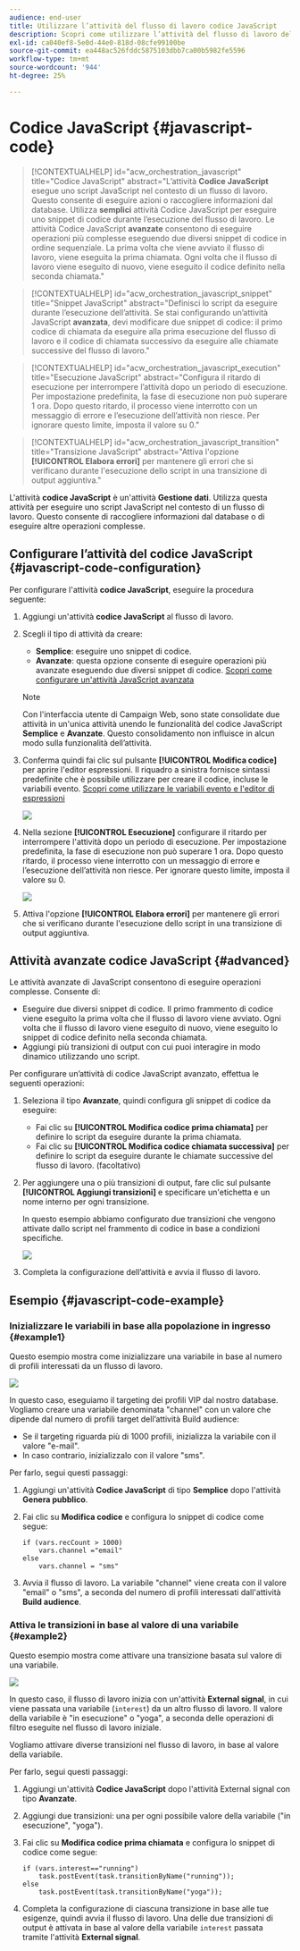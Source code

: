 ```yaml
---
audience: end-user
title: Utilizzare l’attività del flusso di lavoro codice JavaScript
description: Scopri come utilizzare l’attività del flusso di lavoro del codice JavaScript
exl-id: ca040ef8-5e0d-44e0-818d-08cfe99100be
source-git-commit: ea448ac526fddc5875103dbb7ca00b5982fe5596
workflow-type: tm+mt
source-wordcount: '944'
ht-degree: 25%

---
```


# Codice JavaScript {#javascript-code}

>[!CONTEXTUALHELP]
>id="acw_orchestration_javascript"
>title="Codice JavaScript"
>abstract="L’attività **Codice JavaScript** esegue uno script JavaScript nel contesto di un flusso di lavoro. Questo consente di eseguire azioni o raccogliere informazioni dal database. Utilizza **semplici** attività Codice JavaScript per eseguire uno snippet di codice durante l’esecuzione del flusso di lavoro. Le attività Codice JavaScript **avanzate** consentono di eseguire operazioni più complesse eseguendo due diversi snippet di codice in ordine sequenziale. La prima volta che viene avviato il flusso di lavoro, viene eseguita la prima chiamata. Ogni volta che il flusso di lavoro viene eseguito di nuovo, viene eseguito il codice definito nella seconda chiamata."

>[!CONTEXTUALHELP]
>id="acw_orchestration_javascript_snippet"
>title="Snippet JavaScript"
>abstract="Definisci lo script da eseguire durante l’esecuzione dell’attività. Se stai configurando un’attività JavaScript **avanzata**, devi modificare due snippet di codice: il primo codice di chiamata da eseguire alla prima esecuzione del flusso di lavoro e il codice di chiamata successivo da eseguire alle chiamate successive del flusso di lavoro."

>[!CONTEXTUALHELP]
>id="acw_orchestration_javascript_execution"
>title="Esecuzione JavaScript"
>abstract="Configura il ritardo di esecuzione per interrompere l’attività dopo un periodo di esecuzione. Per impostazione predefinita, la fase di esecuzione non può superare 1 ora. Dopo questo ritardo, il processo viene interrotto con un messaggio di errore e l’esecuzione dell’attività non riesce. Per ignorare questo limite, imposta il valore su 0."

>[!CONTEXTUALHELP]
>id="acw_orchestration_javascript_transition"
>title="Transizione JavaScript"
>abstract="Attiva l&#39;opzione **[!UICONTROL Elabora errori]** per mantenere gli errori che si verificano durante l&#39;esecuzione dello script in una transizione di output aggiuntiva."

L&#39;attività **codice JavaScript** è un&#39;attività **Gestione dati**. Utilizza questa attività per eseguire uno script JavaScript nel contesto di un flusso di lavoro. Questo consente di raccogliere informazioni dal database o di eseguire altre operazioni complesse.

## Configurare l’attività del codice JavaScript {#javascript-code-configuration}

Per configurare l&#39;attività **codice JavaScript**, eseguire la procedura seguente:

1. Aggiungi un&#39;attività **codice JavaScript** al flusso di lavoro.

1. Scegli il tipo di attività da creare:

   * **Semplice**: eseguire uno snippet di codice.
   * **Avanzate**: questa opzione consente di eseguire operazioni più avanzate eseguendo due diversi snippet di codice. [Scopri come configurare un&#39;attività JavaScript avanzata](#advanced)

   >[!NOTE]
   >
   >Con l&#39;interfaccia utente di Campaign Web, sono state consolidate due attività in un&#39;unica attività unendo le funzionalità del codice JavaScript **Semplice** e **Avanzate**. Questo consolidamento non influisce in alcun modo sulla funzionalità dell’attività.

1. Conferma quindi fai clic sul pulsante **[!UICONTROL Modifica codice]** per aprire l&#39;editor espressioni. Il riquadro a sinistra fornisce sintassi predefinite che è possibile utilizzare per creare il codice, incluse le variabili evento. [Scopri come utilizzare le variabili evento e l&#39;editor di espressioni](../event-variables.md)

   ![](../assets/javascript-editor.png)

1. Nella sezione **[!UICONTROL Esecuzione]** configurare il ritardo per interrompere l&#39;attività dopo un periodo di esecuzione. Per impostazione predefinita, la fase di esecuzione non può superare 1 ora. Dopo questo ritardo, il processo viene interrotto con un messaggio di errore e l’esecuzione dell’attività non riesce. Per ignorare questo limite, imposta il valore su 0.

   ![](../assets/javascript-config.png)

1. Attiva l&#39;opzione **[!UICONTROL Elabora errori]** per mantenere gli errori che si verificano durante l&#39;esecuzione dello script in una transizione di output aggiuntiva.

## Attività avanzate codice JavaScript {#advanced}

Le attività avanzate di JavaScript consentono di eseguire operazioni complesse. Consente di:

* Eseguire due diversi snippet di codice. Il primo frammento di codice viene eseguito la prima volta che il flusso di lavoro viene avviato. Ogni volta che il flusso di lavoro viene eseguito di nuovo, viene eseguito lo snippet di codice definito nella seconda chiamata.
* Aggiungi più transizioni di output con cui puoi interagire in modo dinamico utilizzando uno script.

Per configurare un’attività di codice JavaScript avanzato, effettua le seguenti operazioni:

1. Seleziona il tipo **Avanzate**, quindi configura gli snippet di codice da eseguire:

   * Fai clic su **[!UICONTROL Modifica codice prima chiamata]** per definire lo script da eseguire durante la prima chiamata.
   * Fai clic su **[!UICONTROL Modifica codice chiamata successiva]** per definire lo script da eseguire durante le chiamate successive del flusso di lavoro. (facoltativo)

1. Per aggiungere una o più transizioni di output, fare clic sul pulsante **[!UICONTROL Aggiungi transizioni]** e specificare un&#39;etichetta e un nome interno per ogni transizione.

   In questo esempio abbiamo configurato due transizioni che vengono attivate dallo script nel frammento di codice in base a condizioni specifiche.

   ![](../assets/javascript-transitions.png)

1. Completa la configurazione dell’attività e avvia il flusso di lavoro.

## Esempio {#javascript-code-example}

### Inizializzare le variabili in base alla popolazione in ingresso {#example1}

Questo esempio mostra come inizializzare una variabile in base al numero di profili interessati da un flusso di lavoro.

![](../assets/javascript-example1.png)

In questo caso, eseguiamo il targeting dei profili VIP dal nostro database. Vogliamo creare una variabile denominata &quot;channel&quot; con un valore che dipende dal numero di profili target dell’attività Build audience:

* Se il targeting riguarda più di 1000 profili, inizializza la variabile con il valore &quot;e-mail&quot;.
* In caso contrario, inizializzalo con il valore &quot;sms&quot;.

Per farlo, segui questi passaggi:

1. Aggiungi un&#39;attività **Codice JavaScript** di tipo **Semplice** dopo l&#39;attività **Genera pubblico**.

1. Fai clic su **Modifica codice** e configura lo snippet di codice come segue:

   ```
   if (vars.recCount > 1000)
       vars.channel ="email"
   else
       vars.channel = "sms"
   ```

1. Avvia il flusso di lavoro. La variabile &quot;channel&quot; viene creata con il valore &quot;email&quot; o &quot;sms&quot;, a seconda del numero di profili interessati dall&#39;attività **Build audience**.

### Attiva le transizioni in base al valore di una variabile {#example2}

Questo esempio mostra come attivare una transizione basata sul valore di una variabile.

![](../assets/javascript-example2-transitions.png)

In questo caso, il flusso di lavoro inizia con un&#39;attività **External signal**, in cui viene passata una variabile (`interest`) da un altro flusso di lavoro. Il valore della variabile è &quot;in esecuzione&quot; o &quot;yoga&quot;, a seconda delle operazioni di filtro eseguite nel flusso di lavoro iniziale.

Vogliamo attivare diverse transizioni nel flusso di lavoro, in base al valore della variabile.

Per farlo, segui questi passaggi:

1. Aggiungi un&#39;attività **Codice JavaScript** dopo l&#39;attività External signal con tipo **Avanzate**.

1. Aggiungi due transizioni: una per ogni possibile valore della variabile (&quot;in esecuzione&quot;, &quot;yoga&quot;).

1. Fai clic su **Modifica codice prima chiamata** e configura lo snippet di codice come segue:

   ```
   if (vars.interest=="running")
       task.postEvent(task.transitionByName("running"));
   else
       task.postEvent(task.transitionByName("yoga"));
   ```

1. Completa la configurazione di ciascuna transizione in base alle tue esigenze, quindi avvia il flusso di lavoro. Una delle due transizioni di output è attivata in base al valore della variabile `interest` passata tramite l&#39;attività **External signal**.
